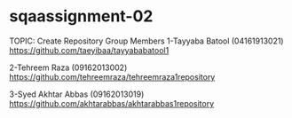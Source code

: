 # sqaassignment-02
TOPIC: Create Repository 
Group Members 
1-Tayyaba Batool (04161913021)
https://github.com/taeyibaa/tayyababatool1

2-Tehreem Raza (09162013002)
https://github.com/tehreemraza/tehreemraza1repository

3-Syed Akhtar Abbas (09162013019)
https://github.com/akhtarabbas/akhtarabbas1repository
